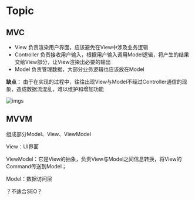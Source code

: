 # Topic

## MVC

- View 负责渲染用户界面，应该避免在View中涉及业务逻辑
- Controller 负责接收用户输入，根据用户输入调用Model逻辑，将产生的结果交给View部分，让View渲染出必要的输出
- Model 负责管理数据，大部分业务逻辑也应该放在Model

**缺点：** 由于在实现的过程中，往往出现View与Model不经过Controller通信的现象，造成数据流混乱，难以维护和增加功能

![imgs](https://www.peterchen.club/imgs/MVCDisadvantage.png)

## MVVM

组成部分Model、View、ViewModel

View：UI界面

ViewModel：它是View的抽象，负责View与Model之间信息转换，将View的Command传送到Model；

Model：数据访问层

？不适合SEO？